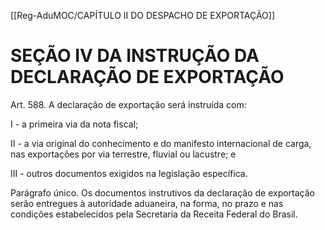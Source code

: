 [[Reg-AduMOC/CAPÍTULO II DO DESPACHO DE EXPORTAÇÃO]]

# SEÇÃO IV DA INSTRUÇÃO DA DECLARAÇÃO DE EXPORTAÇÃO

Art. 588. A declaração de exportação será instruída com:

I - a primeira via da nota fiscal;

II - a via original do conhecimento e do manifesto
internacional de carga, nas exportações por via terrestre,
fluvial ou lacustre; e

III - outros documentos exigidos na legislação específica.

Parágrafo único. Os documentos instrutivos da declaração
de exportação serão entregues à autoridade aduaneira, na
forma, no prazo e nas condições estabelecidos pela
Secretaria da Receita Federal do Brasil.